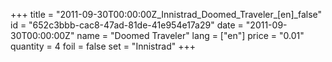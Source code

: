 +++
title = "2011-09-30T00:00:00Z_Innistrad_Doomed_Traveler_[en]_false"
id = "652c3bbb-cac8-47ad-81de-41e954e17a29"
date = "2011-09-30T00:00:00Z"
name = "Doomed Traveler"
lang = ["en"]
price = "0.01"
quantity = 4
foil = false
set = "Innistrad"
+++
